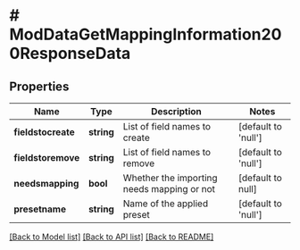 # # ModDataGetMappingInformation200ResponseData

## Properties

Name | Type | Description | Notes
------------ | ------------- | ------------- | -------------
**fieldstocreate** | **string** | List of field names to create | [default to 'null']
**fieldstoremove** | **string** | List of field names to remove | [default to 'null']
**needsmapping** | **bool** | Whether the importing needs mapping or not | [default to null]
**presetname** | **string** | Name of the applied preset | [default to 'null']

[[Back to Model list]](../../README.md#models) [[Back to API list]](../../README.md#endpoints) [[Back to README]](../../README.md)

